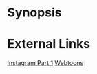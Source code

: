 # Synopsis


# External Links
[Instagram Part 1](https://www.instagram.com/p/CCb85RHDEhd/)
[Webtoons]()